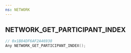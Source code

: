 ```yaml
---
ns: NETWORK
---
```

## NETWORK_GET_PARTICIPANT_INDEX

```c
// 0x1B84DF6AF2A46938
Any NETWORK_GET_PARTICIPANT_INDEX();
```


